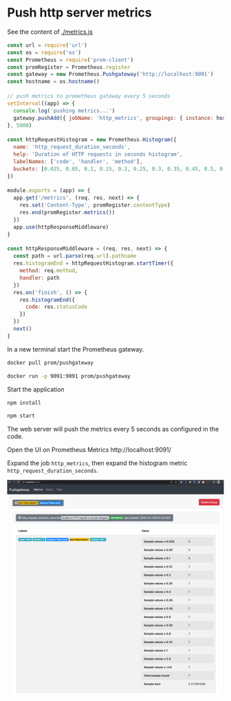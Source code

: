 # Push http server metrics

See the content of [./metrics.js](./metrics.js)
```js
const url = require('url')
const os = require('os')
const Prometheus = require('prom-client')
const promRegister = Prometheus.register
const gateway = new Prometheus.Pushgateway('http://localhost:9091')
const hostname = os.hostname()

// push metrics to prometheus gateway every 5 seconds
setInterval((app) => {
  console.log('pushing metrics...')
  gateway.pushAdd({ jobName: 'http_metrics', groupings: { instance: hostname } }, function (err, resp, body) { })
}, 5000)

const httpRequestHistogram = new Prometheus.Histogram({
  name: 'http_request_duration_seconds',
  help: 'Duration of HTTP requests in seconds histogram',
  labelNames: ['code', 'handler', 'method'],
  buckets: [0.025, 0.05, 0.1, 0.15, 0.2, 0.25, 0.3, 0.35, 0.45, 0.5, 0.55, 0.6, 0.75, 1, 2.5]
})

module.exports = (app) => {
  app.get('/metrics', (req, res, next) => {
    res.set('Content-Type', promRegister.contentType)
    res.end(promRegister.metrics())
  })
  app.use(httpResponseMiddleware)
}

const httpResponseMiddleware = (req, res, next) => {
  const path = url.parse(req.url).pathname
  res.histogramEnd = httpRequestHistogram.startTimer({
    method: req.method,
    handler: path
  })
  res.on('finish', () => {
    res.histogramEnd({
      code: res.statusCode
    })
  })
  next()
}
```

In a new terminal start the Prometheus gateway.
```bash
docker pull prom/pushgateway
```

```bash
docker run -p 9091:9091 prom/pushgateway
```

Start the application
```bash
npm install
```

```bash
npm start
```

The web server will push the metrics every 5 seconds as configured in the code.

Open the UI on Prometheus Metrics http://localhost:9091/

Expand the job `http_metrics`, then expand the histogram metric `http_request_duration_seconds`.

![pushgateway user interface](pushgateway.png)
